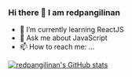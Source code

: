 ### Hi there 👋 I am redpangilinan

- 🌱 I’m currently learning ReactJS
- 💬 Ask me about JavaScript
- 📫 How to reach me: ...

[![redpangilinan's GitHub stats](https://github-readme-stats.vercel.app/api?username=redpangilinan)](https://github.com/anuraghazra/github-readme-stats)
